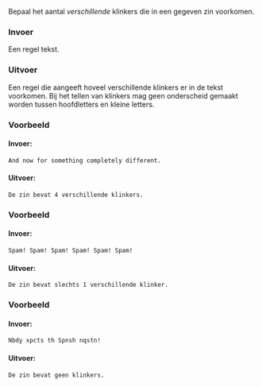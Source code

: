 Bepaal het aantal *verschillende* klinkers die in een gegeven zin voorkomen.

### Invoer

Een regel tekst.

### Uitvoer

Een regel die aangeeft hoveel verschillende klinkers er in de tekst voorkomen. Bij het tellen van klinkers mag geen onderscheid gemaakt worden tussen hoofdletters en kleine letters.

### Voorbeeld

#### Invoer:

```
And now for something completely different.
```

#### Uitvoer:

```
De zin bevat 4 verschillende klinkers.
```

### Voorbeeld

#### Invoer:

```
Spam! Spam! Spam! Spam! Spam! Spam!
```

#### Uitvoer:

```
De zin bevat slechts 1 verschillende klinker.
```

### Voorbeeld

#### Invoer:

```
Nbdy xpcts th Spnsh nqstn!
```

#### Uitvoer:

```
De zin bevat geen klinkers.
```
